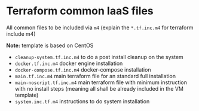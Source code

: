 # Terraform common IaaS files

All common files to be included via `m4` (explain the `*.tf.inc.m4` for terraform include m4)

**Note:** template is based on CentOS

- `cleanup-system.tf.inc.m4` to do a post install cleanup on the system
- `docker.tf.inc.m4` docker engine installation
- `docker-compose.tf.inc.m4` docker-compose installation
- `main.tf.inc.m4` main terraform file for an standard full installation
- `main-noscript.tf.inc.m4` main terraform file with minimum instruction with no install steps (meaning all shall be already included in the VM template)
- `system.inc.tf.m4` instructions to do system installation
